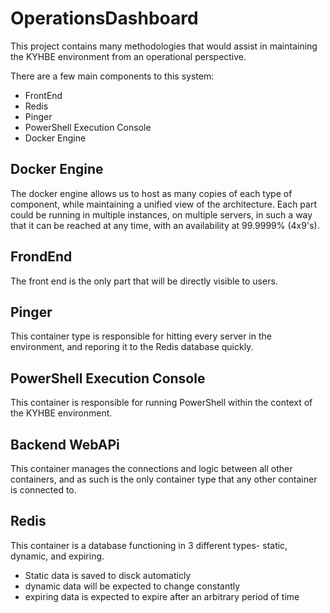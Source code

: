 # OperationsDashboard
This project contains many methodologies that would assist in maintaining the KYHBE environment from an operational perspective.


There are a few main components to this system:
- FrontEnd
- Redis
- Pinger
- PowerShell Execution Console
- Docker Engine



## Docker Engine
The docker engine allows us to host as many copies of each type of component, while maintaining a unified view of the architecture.
Each part could be running in multiple instances, on multiple servers, in such a way that it can be reached at any time, with an availability at 99.9999% (4x9's).

## FrondEnd
The front end is the only part that will be directly visible to users.

## Pinger
This container type is responsible for hitting every server in the environment, and reporing it to the Redis database quickly.

## PowerShell Execution Console
This container is responsible for running PowerShell within the context of the KYHBE environment.

## Backend WebAPi
This container manages the connections and logic between all other containers, and as such is the only container type that any other container is connected to.

## Redis
This container is a database functioning in 3 different types- static, dynamic, and expiring.
- Static data is saved to disck automaticly
- dynamic data will be expected to change constantly
- expiring data is expected to expire after an arbitrary period of time
